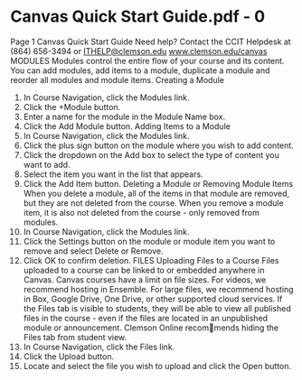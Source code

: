 # Canvas Quick Start Guide.pdf - 0

Page 1
Canvas Quick Start Guide
Need help? Contact the CCIT Helpdesk at (864) 656-3494 or ITHELP@clemson.edu www.clemson.edu/canvas
MODULES
Modules control the entire flow of your course and its content. You can add 
modules, add items to a module, duplicate a module and reorder all modules 
and module items.
Creating a Module
1. In Course Navigation, click the Modules link.
2. Click the +Module button.
3. Enter a name for the module in the Module Name box.
4. Click the Add Module button.
Adding Items to a Module
1. In Course Navigation, click the Modules link.
2. Click the plus sign button on the module where you wish to add content.
3. Click the dropdown on the Add box to select the type of content 
you want to add.
4. Select the item you want in the list that appears.
5. Click the Add Item button.
Deleting a Module or Removing Module Items
When you delete a module, all of the items in that module are removed, but they 
are not deleted from the course. When you remove a module item, it is also not 
deleted from the course - only removed from modules.
1. In Course Navigation, click the Modules link.
2. Click the Settings button on the module or module item you want to remove 
and select Delete or Remove.
3. Click OK to confirm deletion.
FILES
Uploading Files to a Course
Files uploaded to a course can be linked to or embedded anywhere in Canvas. 
Canvas courses have a limit on file sizes. For videos, we recommend hosting 
in Ensemble. For large files, we recommend hosting in Box, Google Drive, One 
Drive, or other supported cloud services. If the Files tab is visible to students, 
they will be able to view all published files in the course - even if the files are 
located in an unpublished module or announcement. Clemson Online recommends hiding the Files tab from student view.
1. In Course Navigation, click the Files link.
2. Click the Upload button.
3. Locate and select the file you wish to upload and click the Open button.